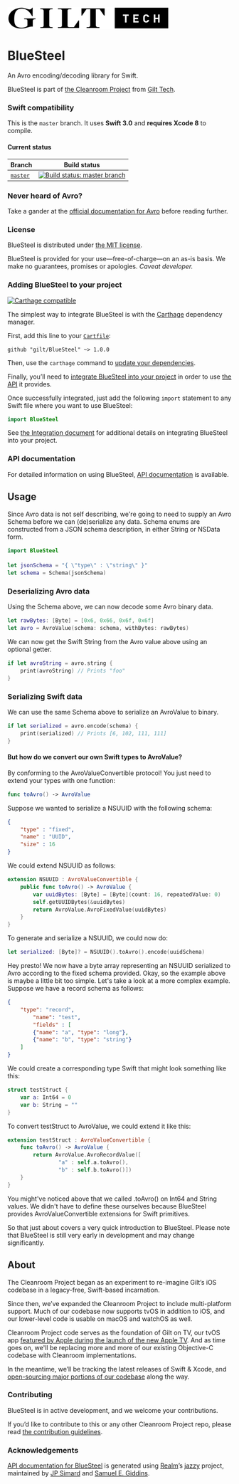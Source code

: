 ![Gilt Tech logo](https://raw.githubusercontent.com/gilt/Cleanroom/master/Assets/gilt-tech-logo.png)

# BlueSteel

An Avro encoding/decoding library for Swift.

BlueSteel is part of [the Cleanroom Project](https://github.com/gilt/Cleanroom) from [Gilt Tech](http://tech.gilt.com).


### Swift compatibility

This is the `master` branch. It uses **Swift 3.0** and **requires Xcode 8** to compile.


#### Current status

Branch|Build status
--------|------------------------
[`master`](https://github.com/gilt/BlueSteel)|[![Build status: master branch](https://travis-ci.org/gilt/BlueSteel.svg?branch=master)](https://travis-ci.org/gilt/BlueSteel)


### Never heard of Avro?

Take a gander at the [official documentation for Avro](http://avro.apache.org/docs/current/) before reading further.


### License

BlueSteel is distributed under [the MIT license](https://github.com/gilt/BlueSteel/blob/master/LICENSE).

BlueSteel is provided for your use—free-of-charge—on an as-is basis. We make no guarantees, promises or apologies. *Caveat developer.*


### Adding BlueSteel to your project

[![Carthage compatible](https://img.shields.io/badge/Carthage-compatible-4BC51D.svg?style=flat)](https://github.com/Carthage/Carthage)

The simplest way to integrate BlueSteel is with the [Carthage](https://github.com/Carthage/Carthage) dependency manager.

First, add this line to your [`Cartfile`](https://github.com/Carthage/Carthage/blob/master/Documentation/Artifacts.md#cartfile):

```
github "gilt/BlueSteel" ~> 1.0.0
```

Then, use the `carthage` command to [update your dependencies](https://github.com/Carthage/Carthage#upgrading-frameworks).

Finally, you’ll need to [integrate BlueSteel into your project](https://github.com/gilt/BlueSteel/blob/master/INTEGRATION.md) in order to use [the API](https://rawgit.com/gilt/BlueSteel/master/Documentation/API/index.html) it provides.

Once successfully integrated, just add the following `import` statement to any Swift file where you want to use BlueSteel:

```swift
import BlueSteel
```

See [the Integration document](https://github.com/gilt/BlueSteel/blob/master/INTEGRATION.md) for additional details on integrating BlueSteel into your project.


### API documentation

For detailed information on using BlueSteel, [API documentation](https://rawgit.com/gilt/BlueSteel/master/Documentation/API/index.html) is available.


## Usage

Since Avro data is not self describing, we're going to need to supply an Avro Schema before we can (de)serialize any data. Schema enums are constructed from a JSON schema description, in either String or NSData form.

```swift
import BlueSteel

let jsonSchema = "{ \"type\" : \"string\" }"
let schema = Schema(jsonSchema)
```

### Deserializing Avro data

Using the Schema above, we can now decode some Avro binary data.

```swift
let rawBytes: [Byte] = [0x6, 0x66, 0x6f, 0x6f]
let avro = AvroValue(schema: schema, withBytes: rawBytes)
```

We can now get the Swift String from the Avro value above using an optional getter.
```swift
if let avroString = avro.string {
    print(avroString) // Prints "foo"
}
```

### Serializing Swift data

We can use the same Schema above to serialize an AvroValue to binary.

```swift
if let serialized = avro.encode(schema) {
    print(serialized) // Prints [6, 102, 111, 111]
}
```

#### But how do we convert our own Swift types to AvroValue?

By conforming to the AvroValueConvertible protocol! You just need to extend your types with one function:
```swift
func toAvro() -> AvroValue
```

Suppose we wanted to serialize a NSUUID with the following schema:

```JSON
{
    "type" : "fixed",
    "name" : "UUID",
    "size" : 16
}
```

We could extend NSUUID as follows:

```swift
extension NSUUID : AvroValueConvertible {
    public func toAvro() -> AvroValue {
        var uuidBytes: [Byte] = [Byte](count: 16, repeatedValue: 0)
        self.getUUIDBytes(&uuidBytes)
        return AvroValue.AvroFixedValue(uuidBytes)
    }
}
```

To generate and serialize a NSUUID, we could now do:

```swift
let serialized: [Byte]? = NSUUID().toAvro().encode(uuidSchema)
```
Hey presto! We now have a byte array representing an NSUUID serialized to Avro according to the fixed schema provided.
Okay, so the example above is maybe a little bit too simple. Let's take a look at a more complex example. Suppose we have a record schema as follows:

```JSON
{
    "type": "record", 
        "name": "test",
        "fields" : [
        {"name": "a", "type": "long"},
        {"name": "b", "type": "string"}
    ]
}
```

We could create a corresponding type Swift that might look something like this:
```swift
struct testStruct {
    var a: Int64 = 0
    var b: String = ""
}
```

To convert testStruct to AvroValue, we could extend it like this:

```swift
extension testStruct : AvroValueConvertible {
    func toAvro() -> AvroValue {
        return AvroValue.AvroRecordValue([
                "a" : self.a.toAvro(),
                "b" : self.b.toAvro()])
    }
}
```

You might've noticed above that we called .toAvro() on Int64 and String values. We didn't have to define these ourselves because BlueSteel provides AvroValueConvertible extensions for Swift primitives.

So that just about covers a very quick introduction to BlueSteel. Please note that BlueSteel is still very early in development and may change significantly.


## About

The Cleanroom Project began as an experiment to re-imagine Gilt’s iOS codebase in a legacy-free, Swift-based incarnation.

Since then, we’ve expanded the Cleanroom Project to include multi-platform support. Much of our codebase now supports tvOS in addition to iOS, and our lower-level code is usable on macOS and watchOS as well.

Cleanroom Project code serves as the foundation of Gilt on TV, our tvOS app [featured by Apple during the launch of the new Apple TV](http://www.apple.com/apple-events/september-2015/). And as time goes on, we'll be replacing more and more of our existing Objective-C codebase with Cleanroom implementations.

In the meantime, we’ll be tracking the latest releases of Swift & Xcode, and [open-sourcing major portions of our codebase](https://github.com/gilt/Cleanroom#open-source-by-default) along the way.


### Contributing

BlueSteel is in active development, and we welcome your contributions.

If you’d like to contribute to this or any other Cleanroom Project repo, please read [the contribution guidelines](https://github.com/gilt/Cleanroom#contributing-to-the-cleanroom-project).


### Acknowledgements

[API documentation for BlueSteel](https://rawgit.com/gilt/BlueSteel/master/Documentation/API/index.html) is generated using [Realm](http://realm.io)’s [jazzy](https://github.com/realm/jazzy/) project, maintained by [JP Simard](https://github.com/jpsim) and [Samuel E. Giddins](https://github.com/segiddins).

